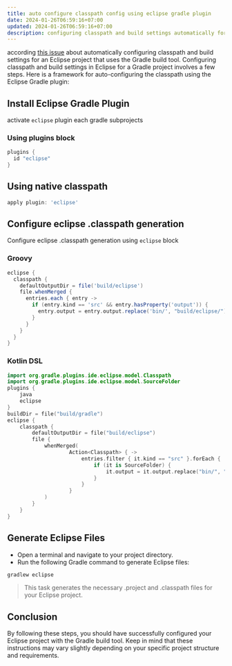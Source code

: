 ```yaml
---
title: auto configure classpath config using eclipse gradle plugin
date: 2024-01-26T06:59:16+07:00
updated: 2024-01-26T06:59:16+07:00
description: configuring classpath and build settings automatically for an Eclipse project that uses the Gradle build tool
---
```


according [this issue](https://github.com/redhat-developer/vscode-java/issues/1615) about automatically configuring classpath and build settings for an Eclipse project that uses the Gradle build tool. Configuring classpath and build settings in Eclipse for a Gradle project involves a few steps. Here is a framework for auto-configuring the classpath using the Eclipse Gradle plugin:

## Install Eclipse Gradle Plugin

activate `eclipse` plugin each gradle subprojects

### Using plugins block

```gradle
plugins {
  id "eclipse"
}
```

## Using native classpath

```gradle
apply plugin: 'eclipse'
```

## Configure eclipse .classpath generation

Configure eclipse .classpath generation using `eclipse` block

### Groovy

```gradle
eclipse {
  classpath {
    defaultOutputDir = file('build/eclipse')
    file.whenMerged {
      entries.each { entry ->
        if (entry.kind == 'src' && entry.hasProperty('output')) {
          entry.output = entry.output.replace('bin/', "build/eclipse/")
        }
      }
    }
  }
}
```

### Kotlin DSL

```kotlin
import org.gradle.plugins.ide.eclipse.model.Classpath
import org.gradle.plugins.ide.eclipse.model.SourceFolder
plugins {
    java
    eclipse
}
buildDir = file("build/gradle")
eclipse {
    classpath {
        defaultOutputDir = file("build/eclipse")
        file {
            whenMerged(
                    Action<Classpath> { ->
                        entries.filter { it.kind == "src" }.forEach {
                            if (it is SourceFolder) {
                                it.output = it.output.replace("bin/", "build/eclipse/")
                            }
                        }
                    }
            )
        }
    }
}
```

## Generate Eclipse Files

- Open a terminal and navigate to your project directory.
- Run the following Gradle command to generate Eclipse files:

```bash
gradlew eclipse
```

> This task generates the necessary .project and .classpath files for your Eclipse project.

## Conclusion

By following these steps, you should have successfully configured your Eclipse project with the Gradle build tool. Keep in mind that these instructions may vary slightly depending on your specific project structure and requirements.
